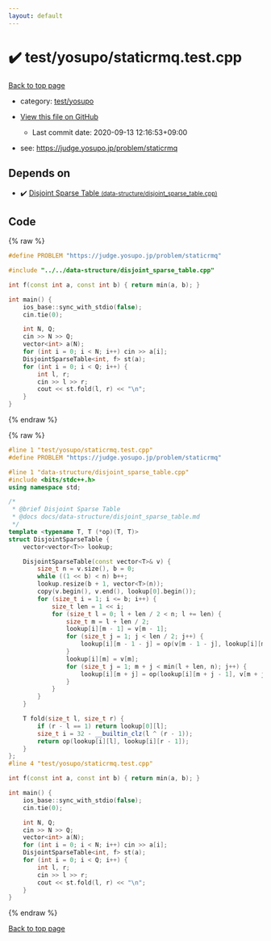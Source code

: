 ```yaml
---
layout: default
---
```


<!-- mathjax config similar to math.stackexchange -->
<script type="text/javascript" async
  src="https://cdnjs.cloudflare.com/ajax/libs/mathjax/2.7.5/MathJax.js?config=TeX-MML-AM_CHTML">
</script>
<script type="text/x-mathjax-config">
  MathJax.Hub.Config({
    TeX: { equationNumbers: { autoNumber: "AMS" }},
    tex2jax: {
      inlineMath: [ ['$','$'] ],
      processEscapes: true
    },
    "HTML-CSS": { matchFontHeight: false },
    displayAlign: "left",
    displayIndent: "2em"
  });
</script>

<script type="text/javascript" src="https://cdnjs.cloudflare.com/ajax/libs/jquery/3.4.1/jquery.min.js"></script>
<script src="https://cdn.jsdelivr.net/npm/jquery-balloon-js@1.1.2/jquery.balloon.min.js" integrity="sha256-ZEYs9VrgAeNuPvs15E39OsyOJaIkXEEt10fzxJ20+2I=" crossorigin="anonymous"></script>
<script type="text/javascript" src="../../../assets/js/copy-button.js"></script>
<link rel="stylesheet" href="../../../assets/css/copy-button.css" />


# :heavy_check_mark: test/yosupo/staticrmq.test.cpp

<a href="../../../index.html">Back to top page</a>

* category: <a href="../../../index.html#0b58406058f6619a0f31a172defc0230">test/yosupo</a>
* <a href="{{ site.github.repository_url }}/blob/master/test/yosupo/staticrmq.test.cpp">View this file on GitHub</a>
    - Last commit date: 2020-09-13 12:16:53+09:00


* see: <a href="https://judge.yosupo.jp/problem/staticrmq">https://judge.yosupo.jp/problem/staticrmq</a>


## Depends on

* :heavy_check_mark: <a href="../../../library/data-structure/disjoint_sparse_table.cpp.html">Disjoint Sparse Table <small>(data-structure/disjoint_sparse_table.cpp)</small></a>


## Code

<a id="unbundled"></a>
{% raw %}
```cpp
#define PROBLEM "https://judge.yosupo.jp/problem/staticrmq"

#include "../../data-structure/disjoint_sparse_table.cpp"

int f(const int a, const int b) { return min(a, b); }

int main() {
    ios_base::sync_with_stdio(false);
    cin.tie(0);

    int N, Q;
    cin >> N >> Q;
    vector<int> a(N);
    for (int i = 0; i < N; i++) cin >> a[i];
    DisjointSparseTable<int, f> st(a);
    for (int i = 0; i < Q; i++) {
        int l, r;
        cin >> l >> r;
        cout << st.fold(l, r) << "\n";
    }
}
```
{% endraw %}

<a id="bundled"></a>
{% raw %}
```cpp
#line 1 "test/yosupo/staticrmq.test.cpp"
#define PROBLEM "https://judge.yosupo.jp/problem/staticrmq"

#line 1 "data-structure/disjoint_sparse_table.cpp"
#include <bits/stdc++.h>
using namespace std;

/*
 * @brief Disjoint Sparse Table
 * @docs docs/data-structure/disjoint_sparse_table.md
 */
template <typename T, T (*op)(T, T)>
struct DisjointSparseTable {
    vector<vector<T>> lookup;

    DisjointSparseTable(const vector<T>& v) {
        size_t n = v.size(), b = 0;
        while ((1 << b) < n) b++;
        lookup.resize(b + 1, vector<T>(n));
        copy(v.begin(), v.end(), lookup[0].begin());
        for (size_t i = 1; i <= b; i++) {
            size_t len = 1 << i;
            for (size_t l = 0; l + len / 2 < n; l += len) {
                size_t m = l + len / 2;
                lookup[i][m - 1] = v[m - 1];
                for (size_t j = 1; j < len / 2; j++) {
                    lookup[i][m - 1 - j] = op(v[m - 1 - j], lookup[i][m - j]);
                }
                lookup[i][m] = v[m];
                for (size_t j = 1; m + j < min(l + len, n); j++) {
                    lookup[i][m + j] = op(lookup[i][m + j - 1], v[m + j]);
                }
            }
        }
    }

    T fold(size_t l, size_t r) {
        if (r - l == 1) return lookup[0][l];
        size_t i = 32 - __builtin_clz(l ^ (r - 1));
        return op(lookup[i][l], lookup[i][r - 1]);
    }
};
#line 4 "test/yosupo/staticrmq.test.cpp"

int f(const int a, const int b) { return min(a, b); }

int main() {
    ios_base::sync_with_stdio(false);
    cin.tie(0);

    int N, Q;
    cin >> N >> Q;
    vector<int> a(N);
    for (int i = 0; i < N; i++) cin >> a[i];
    DisjointSparseTable<int, f> st(a);
    for (int i = 0; i < Q; i++) {
        int l, r;
        cin >> l >> r;
        cout << st.fold(l, r) << "\n";
    }
}

```
{% endraw %}

<a href="../../../index.html">Back to top page</a>

